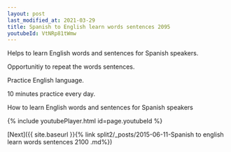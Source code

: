 ```yaml
---
layout: post
last_modified_at: 2021-03-29
title: Spanish to English learn words sentences 2095 
youtubeId: VtNRp81tWmw
---
```

 
 
Helps to learn English words and sentences for Spanish speakers.

Opportunitiy to repeat the words sentences. 

Practice English language. 
 
10 minutes practice every day. 
 
How to learn English words and sentences for Spanish speakers 
 
{% include youtubePlayer.html id=page.youtubeId %}
 
 
[Next]({{ site.baseurl }}{% link  split2/_posts/2015-06-11-Spanish to english learn words sentences 2100 .md%})
 
